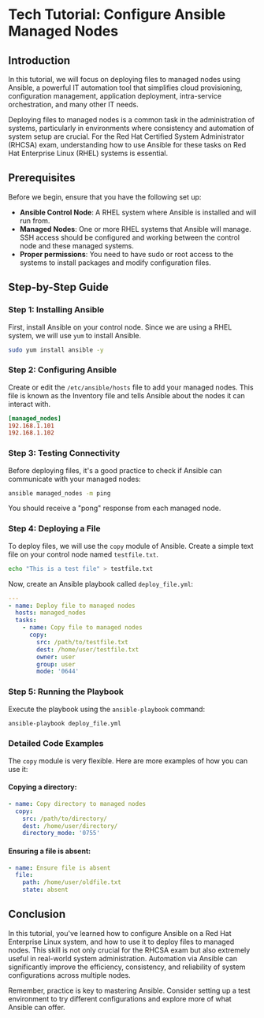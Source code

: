 # Tech Tutorial: Configure Ansible Managed Nodes

## Introduction

In this tutorial, we will focus on deploying files to managed nodes using Ansible, a powerful IT automation tool that simplifies cloud provisioning, configuration management, application deployment, intra-service orchestration, and many other IT needs.

Deploying files to managed nodes is a common task in the administration of systems, particularly in environments where consistency and automation of system setup are crucial. For the Red Hat Certified System Administrator (RHCSA) exam, understanding how to use Ansible for these tasks on Red Hat Enterprise Linux (RHEL) systems is essential.

## Prerequisites

Before we begin, ensure that you have the following set up:

- **Ansible Control Node**: A RHEL system where Ansible is installed and will run from.
- **Managed Nodes**: One or more RHEL systems that Ansible will manage. SSH access should be configured and working between the control node and these managed systems.
- **Proper permissions**: You need to have sudo or root access to the systems to install packages and modify configuration files.

## Step-by-Step Guide

### Step 1: Installing Ansible

First, install Ansible on your control node. Since we are using a RHEL system, we will use `yum` to install Ansible.

```bash
sudo yum install ansible -y
```

### Step 2: Configuring Ansible

Create or edit the `/etc/ansible/hosts` file to add your managed nodes. This file is known as the Inventory file and tells Ansible about the nodes it can interact with.

```ini
[managed_nodes]
192.168.1.101
192.168.1.102
```

### Step 3: Testing Connectivity

Before deploying files, it's a good practice to check if Ansible can communicate with your managed nodes:

```bash
ansible managed_nodes -m ping
```

You should receive a "pong" response from each managed node.

### Step 4: Deploying a File

To deploy files, we will use the `copy` module of Ansible. Create a simple text file on your control node named `testfile.txt`.

```bash
echo "This is a test file" > testfile.txt
```

Now, create an Ansible playbook called `deploy_file.yml`:

```yaml
---
- name: Deploy file to managed nodes
  hosts: managed_nodes
  tasks:
    - name: Copy file to managed nodes
      copy:
        src: /path/to/testfile.txt
        dest: /home/user/testfile.txt
        owner: user
        group: user
        mode: '0644'
```

### Step 5: Running the Playbook

Execute the playbook using the `ansible-playbook` command:

```bash
ansible-playbook deploy_file.yml
```

### Detailed Code Examples

The `copy` module is very flexible. Here are more examples of how you can use it:

#### Copying a directory:

```yaml
- name: Copy directory to managed nodes
  copy:
    src: /path/to/directory/
    dest: /home/user/directory/
    directory_mode: '0755'
```

#### Ensuring a file is absent:

```yaml
- name: Ensure file is absent
  file:
    path: /home/user/oldfile.txt
    state: absent
```

## Conclusion

In this tutorial, you've learned how to configure Ansible on a Red Hat Enterprise Linux system, and how to use it to deploy files to managed nodes. This skill is not only crucial for the RHCSA exam but also extremely useful in real-world system administration. Automation via Ansible can significantly improve the efficiency, consistency, and reliability of system configurations across multiple nodes.

Remember, practice is key to mastering Ansible. Consider setting up a test environment to try different configurations and explore more of what Ansible can offer.